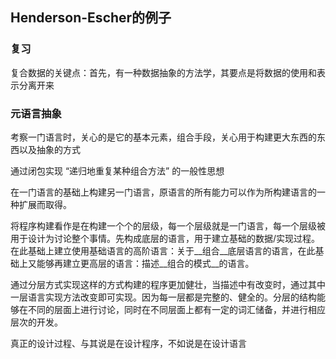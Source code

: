 ## Henderson-Escher的例子

### 复习

复合数据的关键点：首先，有一种数据抽象的方法学，其要点是将数据的使用和表示分离开来

### 元语言抽象

考察一门语言时，关心的是它的基本元素，组合手段，关心用于构建更大东西的东西以及抽象的方式

通过闭包实现 “递归地重复某种组合方法” 的一般性思想

在一门语言的基础上构建另一门语言，原语言的所有能力可以作为所构建语言的一种扩展而取得。

将程序构建看作是在构建一个个的层级，每一个层级就是一门语言，每一个层级被用于设计为讨论整个事情。先构成底层的语言，用于建立基础的数据/实现过程。在此基础上建立使用基础语言的高阶语言：关于__组合__底层语言的语言，在此基础上又能够再建立更高层的语言：描述__组合的模式__的语言。

通过分层方式实现这样的方式构建的程序更加健壮，当描述中有改变时，通过其中一层语言实现方法改变即可实现。因为每一层都是完整的、健全的。分层的结构能够在不同的层面上进行讨论，同时在不同层面上都有一定的词汇储备，并进行相应层次的开发。

真正的设计过程、与其说是在设计程序，不如说是在设计语言